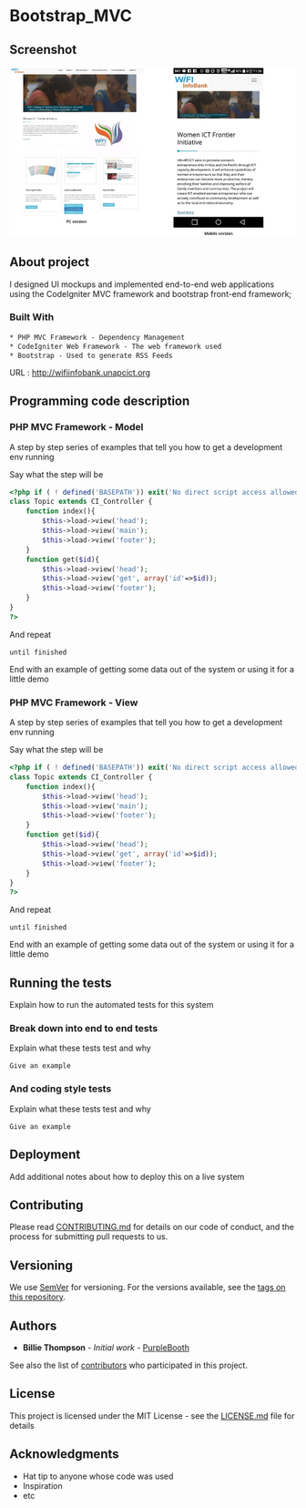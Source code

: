 # Bootstrap_MVC


## Screenshot

![WIFI_Infobank_screenshot](./WIFI_Infobank_screenshot.jpg)

## About project

I designed UI mockups and implemented end-to-end web applications using the CodeIgniter MVC framework and bootstrap front-end framework;

### Built With
```
* PHP MVC Framework - Dependency Management
* CodeIgniter Web Framework - The web framework used
* Bootstrap - Used to generate RSS Feeds
```

URL : http://wifiinfobank.unapcict.org


## Programming code description
### PHP MVC Framework - Model

A step by step series of examples that tell you how to get a development env running

Say what the step will be

```php
<?php if ( ! defined('BASEPATH')) exit('No direct script access allowed');
class Topic extends CI_Controller {
    function index(){
        $this->load->view('head');
        $this->load->view('main');
        $this->load->view('footer');
    }
    function get($id){
        $this->load->view('head');
        $this->load->view('get', array('id'=>$id));
        $this->load->view('footer');
    }
}
?>
```

And repeat

```
until finished
```

End with an example of getting some data out of the system or using it for a little demo

### PHP MVC Framework - View

A step by step series of examples that tell you how to get a development env running

Say what the step will be

```php
<?php if ( ! defined('BASEPATH')) exit('No direct script access allowed');
class Topic extends CI_Controller {
    function index(){
        $this->load->view('head');
        $this->load->view('main');
        $this->load->view('footer');
    }
    function get($id){
        $this->load->view('head');
        $this->load->view('get', array('id'=>$id));
        $this->load->view('footer');
    }
}
?>
```

And repeat

```
until finished
```

End with an example of getting some data out of the system or using it for a little demo

## Running the tests

Explain how to run the automated tests for this system

### Break down into end to end tests

Explain what these tests test and why

```
Give an example
```

### And coding style tests

Explain what these tests test and why

```
Give an example
```

## Deployment

Add additional notes about how to deploy this on a live system



## Contributing

Please read [CONTRIBUTING.md](https://gist.github.com/PurpleBooth/b24679402957c63ec426) for details on our code of conduct, and the process for submitting pull requests to us.

## Versioning

We use [SemVer](http://semver.org/) for versioning. For the versions available, see the [tags on this repository](https://github.com/your/project/tags). 

## Authors

* **Billie Thompson** - *Initial work* - [PurpleBooth](https://github.com/PurpleBooth)

See also the list of [contributors](https://github.com/your/project/contributors) who participated in this project.

## License

This project is licensed under the MIT License - see the [LICENSE.md](LICENSE.md) file for details

## Acknowledgments

* Hat tip to anyone whose code was used
* Inspiration
* etc

